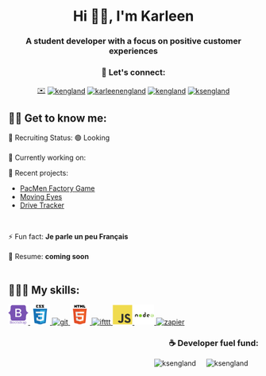 <h1 align="center">Hi 👋🏾, I'm Karleen</h1>
<h3 align="center">A student developer with a focus on positive customer experiences</h3>


<h3 align="center">🤝 Let's connect:</h3>
<p align="center">
<a href="mailto:karleenengland@runbox.com">✉️</a>
<a href="https://codepen.io/kengland" target="blank"><img align="center" src="https://raw.githubusercontent.com/rahuldkjain/github-profile-readme-generator/master/src/images/icons/Social/codepen.svg" alt="kengland" height="30" width="40" /></a>
<a href="https://linkedin.com/in/karleenengland" target="blank"><img align="center" src="https://raw.githubusercontent.com/rahuldkjain/github-profile-readme-generator/master/src/images/icons/Social/linked-in-alt.svg" alt="karleenengland" height="30" width="40" /></a>
<a href="https://stackoverflow.com/users/kengland" target="blank"><img align="center" src="https://raw.githubusercontent.com/rahuldkjain/github-profile-readme-generator/master/src/images/icons/Social/stack-overflow.svg" alt="kengland" height="30" width="40" /></a>
<a href="https://codesandbox.com/ksengland" target="blank"><img align="center" src="https://raw.githubusercontent.com/rahuldkjain/github-profile-readme-generator/master/src/images/icons/Social/codesandbox.svg" alt="ksengland" height="30" width="40" /></a>
</p>
<h2 align="left">👩🏾 Get to know me:</h2>
🚦 Recruiting Status: 🟢 Looking
<br><br>
🚧 Currently working on:
<br>

💾 Recent projects:<br>
-  [PacMen Factory Game](https://github.com/ksengland/PacMen-Factory-Game)
-  [Moving Eyes](https://github.com/ksengland/Moving-Eyes)
-  [Drive Tracker](https://github.com/ksengland/Drive-Tracker)
<br>


⚡ Fun fact: **Je parle un peu Français**
<br><br>
📄 Resume: **coming soon**
<br><br>


<h2 align="left">👩🏾‍💻 My skills:</h2>
<p align="left"> <a href="https://getbootstrap.com" target="_blank" rel="noreferrer"> <img src="https://raw.githubusercontent.com/devicons/devicon/master/icons/bootstrap/bootstrap-plain-wordmark.svg" alt="bootstrap" width="40" height="40"/> </a> <a href="https://www.w3schools.com/css/" target="_blank" rel="noreferrer"> <img src="https://raw.githubusercontent.com/devicons/devicon/master/icons/css3/css3-original-wordmark.svg" alt="css3" width="40" height="40"/> </a> <a href="https://git-scm.com/" target="_blank" rel="noreferrer"> <img src="https://www.vectorlogo.zone/logos/git-scm/git-scm-icon.svg" alt="git" width="40" height="40"/> </a> <a href="https://www.w3.org/html/" target="_blank" rel="noreferrer"> <img src="https://raw.githubusercontent.com/devicons/devicon/master/icons/html5/html5-original-wordmark.svg" alt="html5" width="40" height="40"/> </a> <a href="https://ifttt.com/" target="_blank" rel="noreferrer"> <img src="https://www.vectorlogo.zone/logos/ifttt/ifttt-ar21.svg" alt="ifttt" width="40" height="40"/> </a> <a href="https://developer.mozilla.org/en-US/docs/Web/JavaScript" target="_blank" rel="noreferrer"> <img src="https://raw.githubusercontent.com/devicons/devicon/master/icons/javascript/javascript-original.svg" alt="javascript" width="40" height="40"/> </a> <a href="https://nodejs.org" target="_blank" rel="noreferrer"> <img src="https://raw.githubusercontent.com/devicons/devicon/master/icons/nodejs/nodejs-original-wordmark.svg" alt="nodejs" width="40" height="40"/> </a> <a href="https://zapier.com" target="_blank" rel="noreferrer"> <img src="https://www.vectorlogo.zone/logos/zapier/zapier-icon.svg" alt="zapier" width="40" height="40"/> </a>
<br></p>

<h3 align="right">☕️ Developer fuel fund:</h3>
<p><a href="https://www.buymeacoffee.com/ksengland"> <img align="right" src="https://cdn.buymeacoffee.com/buttons/v2/default-yellow.png" height="33" width="105" alt="ksengland" /></a><a href="https://ko-fi.com/ksengland"> <img align="right" src="https://cdn.ko-fi.com/cdn/kofi3.png?v=3" height="33" width="105" alt="ksengland" /></a></p>
